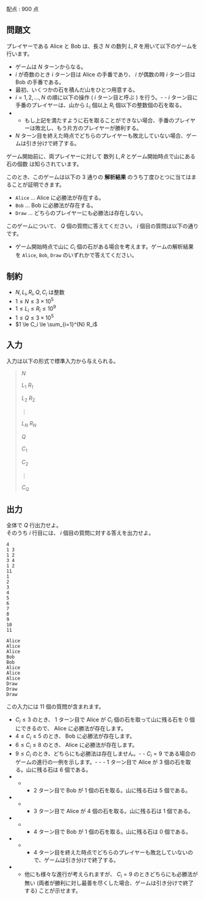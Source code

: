 配点 : $900$ 点

## 問題文

プレイヤーである Alice と Bob は、長さ $N$ の数列 $L,R$ を用いて以下のゲームを行います。

- ゲームは $N$ ターンからなる。
- $i$ が奇数のとき $i$ ターン目は Alice の手番であり、 $i$ が偶数の時 $i$ ターン目は Bob の手番である。
- 最初、いくつかの石を積んだ山をひとつ用意する。
- $i=1,2,\dots,N$ の順に以下の操作 ( $i$ ターン目と呼ぶ ) を行う。-   - $i$ ターン目に手番のプレイヤーは、山から $L_i$ 個以上 $R_i$ 個以下の整数個の石を取る。
-   - もし上記を満たすように石を取ることができない場合、手番のプレイヤーは敗北し、もう片方のプレイヤーが勝利する。
- $N$ ターン目を終えた時点でどちらのプレイヤーも敗北していない場合、ゲームは引き分けで終了する。

ゲーム開始前に、両プレイヤーに対して 数列 $L,R$ とゲーム開始時点で山にある石の個数 は知らされています。

このとき、このゲームは以下の $3$ 通りの **解析結果** のうち丁度ひとつに当てはまることが証明できます。

- `Alice` ... Alice に必勝法が存在する。
- `Bob` ... Bob に必勝法が存在する。
- `Draw` ... どちらのプレイヤーにも必勝法は存在しない。

このゲームについて、 $Q$ 個の質問に答えてください。 $i$ 個目の質問は以下の通りです。

- ゲーム開始時点で山に $C_i$ 個の石がある場合を考えます。ゲームの解析結果を `Alice`, `Bob`, `Draw` のいずれかで答えてください。

## 制約

- $N,L_i,R_i,Q,C_i$ は整数
- $1 \le N \le 3 \times 10^5$
- $1 \le L_i \le R_i \le 10^9$
- $1 \le Q \le 3 \times 10^5$
- $1 \le C_i \le \sum_{i=1}^{N} R_i$

## 入力

入力は以下の形式で標準入力から与えられる。

> $N$
> 
> $L_1$ $R_1$
> 
> $L_2$ $R_2$
> 
> $\vdots$
> 
> $L_N$ $R_N$
> 
> $Q$
> 
> $C_1$
> 
> $C_2$
> 
> $\vdots$
> 
> $C_Q$

## 出力

全体で $Q$ 行出力せよ。<br>
そのうち $i$ 行目には、 $i$ 個目の質問に対する答えを出力せよ。

```input1
4
1 3
1 2
3 4
1 2
11
1
2
3
4
5
6
7
8
9
10
11
```

```output1
Alice
Alice
Alice
Bob
Bob
Alice
Alice
Alice
Draw
Draw
Draw
```

この入力には $11$ 個の質問が含まれます。

- $C_i \le 3$ のとき、 $1$ ターン目で Alice が $C_i$ 個の石を取って山に残る石を $0$ 個にできるので、 Alice に必勝法が存在します。
- $4 \le C_i \le 5$ のとき、 Bob に必勝法が存在します。
- $6 \le C_i \le 8$ のとき、 Alice に必勝法が存在します。
- $9 \le C_i$ のとき、どちらにも必勝法は存在しません。-   - $C_i=9$ である場合のゲームの進行の一例を示します。-   -   - $1$ ターン目で Alice が $3$ 個の石を取る。山に残る石は $6$ 個である。
-   -   - $2$ ターン目で Bob が $1$ 個の石を取る。山に残る石は $5$ 個である。
-   -   - $3$ ターン目で Alice が $4$ 個の石を取る。山に残る石は $1$ 個である。
-   -   - $4$ ターン目で Bob が $1$ 個の石を取る。山に残る石は $0$ 個である。
-   -   - $4$ ターン目を終えた時点でどちらのプレイヤーも敗北していないので、ゲームは引き分けで終了する。
-   - 他にも様々な進行が考えられますが、 $C_i=9$ のときどちらにも必勝法が無い (両者が勝利に対し最善を尽くした場合、ゲームは引き分けで終了する) ことが示せます。